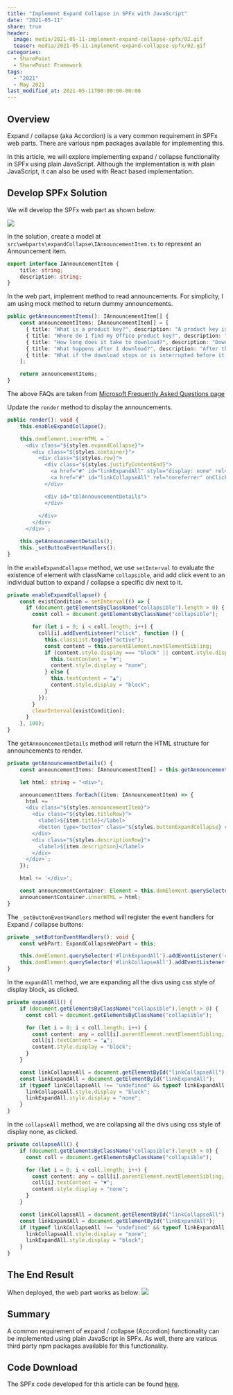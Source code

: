 ```yaml
---
title: "Implement Expand Collapse in SPFx with JavaScript"
date: "2021-05-11"
share: true
header:
  image: media/2021-05-11-implement-expand-collapse-spfx/02.gif
  teaser: media/2021-05-11-implement-expand-collapse-spfx/02.gif
categories:
  - SharePoint
  - SharePoint Framework
tags:
  - "2021"
  - May 2021
last_modified_at: 2021-05-11T00:00:00-00:00
---
```


## Overview

Expand / collapse (aka Accordion) is a very common requirement in SPFx web parts. There are various npm packages available for implementing this.

In this article, we will explore implementing expand / collapse functionality in SPFx using plain JavaScript. Although the implementation is with plain JavaScript, it can also be used with React based implementation.

## Develop SPFx Solution

We will develop the SPFx web part as shown below:

![](/media/2021-05-11-implement-expand-collapse-spfx/01.png)

In the solution, create a model at `src\webparts\expandCollapse\IAnnouncementItem.ts` to represent an Announcement item.

```typescript
export interface IAnnouncementItem {
    title: string;
    description: string;
}
```

In the web part, implement method to read announcements. For simplicity, I am using mock method to return dummy announcements.

```typescript
public getAnnouncementItems(): IAnnouncementItem[] {
    const announcementItems: IAnnouncementItem[] = [
      { title: "What is a product key?", description: "A product key is a 25-character code that comes with a Microsoft Office product. The product key allows you to install and activate the Office product on your PC." },
      { title: "Where do I find my Office product key?", description: "Your product key is 25 characters and is found in different locations depending on how you acquired your Office product." },
      { title: "How long does it take to download?", description: "Download times vary by location, internet connection speed and the size of the Office product you are downloading. It is recommended only high-speed broadband connections are used to download your file(s)." },
      { title: "What happens after I download?", description: "After the download has completed, go to the location that you saved the file at and double click on the new icon to start the installation." },
      { title: "What if the download stops or is interrupted before it is complete?", description: "If you become disconnected while files are being downloaded through your web browser, reconnect to the internet and retry your download." }
    ];

    return announcementItems;
}
```

The above FAQs are taken from [Microsoft Frequently Asked Questions page](https://www.microsoft.com/en-us/software-download/faq)

Update the `render` method to display the announcements.

```typescript
public render(): void {
    this.enableExpandCollapse();

    this.domElement.innerHTML = `
      <div class="${styles.expandCollapse}">
        <div class="${styles.container}">
          <div class="${styles.row}">
            <div class="${styles.justifyContentEnd}">
              <a href="#" id="linkExpandAll" style="display: none" rel="noreferrer" onClick="${() => { this.expandAll(); }}">Expand all</a>
              <a href="#" id="linkCollapseAll" rel="noreferrer" onClick="${() => { this.collapseAll(); }}">Collapse all</a>
            </div>

            <div id="tblAnnouncementDetails">
            </div>            
            
          </div>
        </div>
      </div>`;

    this.getAnnouncementDetails();
    this._setButtonEventHandlers();
}
```

In the `enableExpandCollapse` method, we use `setInterval` to evaluate the existence of element with className `collapsible`, and add click event to an individual button to expand / collapse a specific div next to it.

```typescript
private enableExpandCollapse() {
    const existCondition = setInterval(() => {
      if (document.getElementsByClassName("collapsible").length > 0) {
        const coll = document.getElementsByClassName("collapsible");

        for (let i = 0; i < coll.length; i++) {
          coll[i].addEventListener("click", function () {
            this.classList.toggle("active");
            const content = this.parentElement.nextElementSibling;
            if (content.style.display === "block" || content.style.display === "") {
              this.textContent = "▼";
              content.style.display = "none";
            } else {
              this.textContent = "▲";
              content.style.display = "block";
            }
          });
        }
        clearInterval(existCondition);
      }
    }, 100);
}
```

The `getAnnouncementDetails` method will return the HTML structure for announcements to render.

```typescript
private getAnnouncementDetails() {
    const announcementItems: IAnnouncementItem[] = this.getAnnouncementItems();

    let html: string = "<div>";

    announcementItems.forEach((item: IAnnouncementItem) => {
      html += `
      <div class="${styles.announcementItem}">
        <div class="${styles.titleRow}">
          <label>${item.title}</label>
          <button type="button" class="${styles.buttonExpandCollapse} collapsible"}>▲</button>
        </div>
        <div class="${styles.descriptionRow}">
          <label>${item.description}</label>
        </div>
      </div>`;
    });

    html += '</div>';

    const announcementContainer: Element = this.domElement.querySelector('#tblAnnouncementDetails');
    announcementContainer.innerHTML = html;
}
```

The `_setButtonEventHandlers` method will register the event handlers for Expand / collapse buttons:

```typescript
private _setButtonEventHandlers(): void {
    const webPart: ExpandCollapseWebPart = this;

    this.domElement.querySelector('#linkExpandAll').addEventListener('click', () => { webPart.expandAll(); });
    this.domElement.querySelector('#linkCollapseAll').addEventListener('click', () => { webPart.collapseAll(); });
}
```

In the `expandAll` method, we are expanding all the divs using css style of display block, as clicked.

```typescript
private expandAll() {
    if (document.getElementsByClassName("collapsible").length > 0) {
      const coll = document.getElementsByClassName("collapsible");

      for (let i = 0; i < coll.length; i++) {
        const content: any = coll[i].parentElement.nextElementSibling;
        coll[i].textContent = "▲";
        content.style.display = "block";
      }
    }

    const linkCollapseAll = document.getElementById("linkCollapseAll");
    const linkExpandAll = document.getElementById("linkExpandAll");
    if (typeof linkCollapseAll !== "undefined" && typeof linkExpandAll !== "undefined") {
      linkCollapseAll.style.display = "block";
      linkExpandAll.style.display = "none";
    }
}
```

In the `collapseAll` method, we are collapsing all the divs using css style of display none, as clicked.

```typescript
private collapseAll() {
    if (document.getElementsByClassName("collapsible").length > 0) {
      const coll = document.getElementsByClassName("collapsible");

      for (let i = 0; i < coll.length; i++) {
        const content: any = coll[i].parentElement.nextElementSibling;
        coll[i].textContent = "▼";
        content.style.display = "none";
      }
    }

    const linkCollapseAll = document.getElementById("linkCollapseAll");
    const linkExpandAll = document.getElementById("linkExpandAll");
    if (typeof linkCollapseAll !== "undefined" && typeof linkExpandAll !== "undefined") {
      linkCollapseAll.style.display = "none";
      linkExpandAll.style.display = "block";
    }
}
```

## The End Result

When deployed, the web part works as below:
![](/media/2021-05-11-implement-expand-collapse-spfx/02.gif)

## Summary

A common requirement of expand / collapse (Accordion) functionality can be implemented using plain JavaScript in SPFx. As well, there are various third party npm packages available for this functionality.

## Code Download
The SPFx code developed for this article can be found [here](https://github.com/nanddeepn/code-samples/tree/master/SPFx/WebParts/spfx-javascript-expand-collapse).
